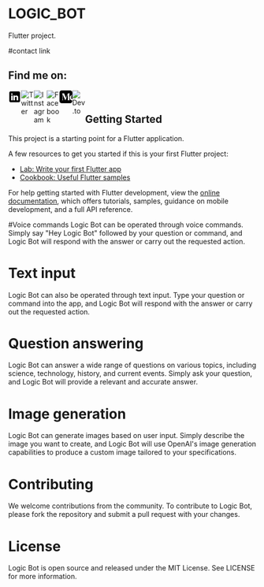 # LOGIC_BOT

Flutter project.

#contact link
## Find me on:

[<img align="left" alt="LinkedIn" width="26px" src="https://raw.githubusercontent.com/simple-icons/simple-icons/develop/icons/linkedin.svg" />](https://www.linkedin.com/in/your-linkedin-profile/)
[<img align="left" alt="Twitter" width="26px" src="https://raw.githubusercontent.com/simple-icons/simple-icons/develop/icons/twitter.svg" />](https://twitter.com/your-twitter-handle)
[<img align="left" alt="Instagram" width="26px" src="https://raw.githubusercontent.com/simple-icons/simple-icons/develop/icons/instagram.svg" />](https://www.instagram.com/your-instagram-handle/)
[<img align="left" alt="Facebook" width="26px" src="https://raw.githubusercontent.com/simple-icons/simple-icons/develop/icons/facebook.svg" />](https://www.facebook.com/your-facebook-profile/)
[<img align="left" alt="Medium" width="26px" src="https://raw.githubusercontent.com/simple-icons/simple-icons/develop/icons/medium.svg" />](https://medium.com/@your-medium-handle/)
[<img align="left" alt="Dev.to" width="26px" src="https://raw.githubusercontent.com/simple-icons/simple-icons/develop/icons/dev-dot-to.svg" />](https://dev.to/your-dev-handle)

<br />


## Getting Started

This project is a starting point for a Flutter application.

A few resources to get you started if this is your first Flutter project:

- [Lab: Write your first Flutter app](https://docs.flutter.dev/get-started/codelab)
- [Cookbook: Useful Flutter samples](https://docs.flutter.dev/cookbook)

For help getting started with Flutter development, view the
[online documentation](https://docs.flutter.dev/), which offers tutorials,
samples, guidance on mobile development, and a full API reference.

#Voice commands
Logic Bot can be operated through voice commands. Simply say "Hey Logic Bot" followed by your question or command, and Logic Bot will respond with the answer or carry out the requested action.

# Text input
Logic Bot can also be operated through text input. Type your question or command into the app, and Logic Bot will respond with the answer or carry out the requested action.

# Question answering
Logic Bot can answer a wide range of questions on various topics, including science, technology, history, and current events. Simply ask your question, and Logic Bot will provide a relevant and accurate answer.

# Image generation
Logic Bot can generate images based on user input. Simply describe the image you want to create, and Logic Bot will use OpenAI's image generation capabilities to produce a custom image tailored to your specifications.

# Contributing
We welcome contributions from the community. To contribute to Logic Bot, please fork the repository and submit a pull request with your changes.

# License
Logic Bot is open source and released under the MIT License. See LICENSE for more information.
